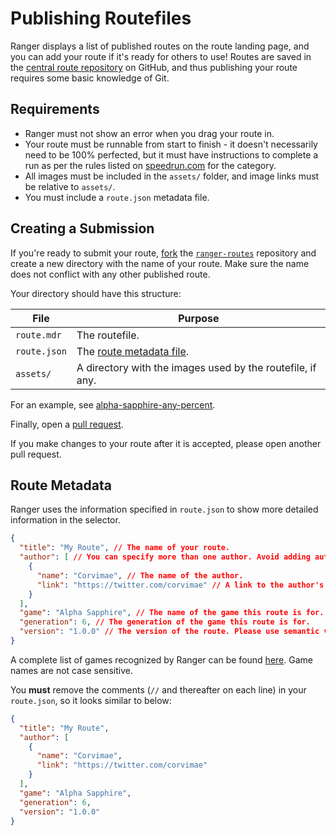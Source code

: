 # Publishing Routefiles

Ranger displays a list of published routes on the route landing page, and you can add your route if it's ready for others to use! Routes are saved in the [central route repository](https://github.com/corvimae/ranger-routes) on GitHub, and thus publishing your route requires some basic knowledge of Git.

## Requirements

- Ranger must not show an error when you drag your route in.
- Your route must be runnable from start to finish - it doesn't necessarily need to be 100% perfected, but it must have instructions to complete a run as per the rules listed on [speedrun.com](https://speedrun.com/) for the category.
- All images must be included in the `assets/` folder, and image links must be relative to `assets/`.
- You must include a `route.json` metadata file.

## Creating a Submission

If you're ready to submit your route, [fork](https://guides.github.com/activities/forking/) the [`ranger-routes`](https://github.com/corvimae/ranger-routes) repository 
and create a new directory with the name of your route. Make sure the name does not conflict with any other published route.

Your directory should have this structure:

| File                       | Purpose                                                    |
| -------------------------- | ---------------------------------------------------------- |
| `route.mdr`                | The routefile.                                             |
| `route.json`               | The [route metadata file](#route-metadata).                |
| `assets/`                  | A directory with the images used by the routefile, if any. |

For an example, see [alpha-sapphire-any-percent](https://github.com/Corvimae/ranger-routes/tree/main/alpha-sapphire-any-percent).

Finally, open a [pull request](https://github.com/Corvimae/ranger-routes/compare).

If you make changes to your route after it is accepted, please open another pull request.

## Route Metadata

Ranger uses the information specified in `route.json` to show more detailed information in the selector.

```json
{
  "title": "My Route", // The name of your route.
  "author": [ // You can specify more than one author. Avoid adding authors unless they made significant contributions to the route. 
    {
      "name": "Corvimae", // The name of the author.
      "link": "https://twitter.com/corvimae" // A link to the author's social media (optional).
    }
  ],
  "game": "Alpha Sapphire", // The name of the game this route is for. Please be accurate.
  "generation": 6, // The generation of the game this route is for.
  "version": "1.0.0" // The version of the route. Please use semantic versioning: https://semver.org/
}
```

A complete list of games recognized by Ranger can be found [here](https://github.com/Corvimae/pokemon-ranger/blob/main/server/titles.ts#L8). Game names are not case sensitive.

You **must** remove the comments (`//` and thereafter on each line) in your `route.json`, so it looks similar to below:

```json
{
  "title": "My Route",
  "author": [
    {
      "name": "Corvimae",
      "link": "https://twitter.com/corvimae"
    }
  ],
  "game": "Alpha Sapphire",
  "generation": 6,
  "version": "1.0.0"
}
```
